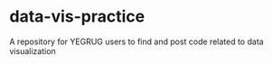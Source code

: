 # data-vis-practice
A repository for YEGRUG users to find and post code related to data visualization
